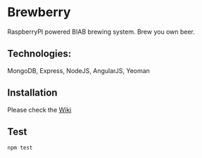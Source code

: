 Brewberry
=========

RaspberryPI powered BIAB brewing system. Brew you own beer.

Technologies:
-------------
MongoDB, Express, NodeJS, AngularJS, Yeoman

Installation
------------
Please check the [Wiki][1]


  [1]: https://github.com/brewfactory/Brewberry/wiki/Zero-to-IPA,-sw-%28kickstart%29


Test
----
    npm test

